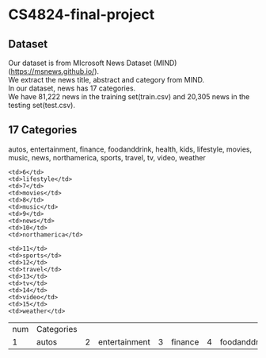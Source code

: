 # CS4824-final-project

## Dataset
Our dataset is from MIcrosoft News Dataset (MIND) (https://msnews.github.io/).  
We extract the news title, abstract and category from MIND.  
In our dataset, news has 17 categories.  
We have 81,222 news in the training set(train.csv) and 20,305 news in the testing set(test.csv).  

## 17 Categories  
autos, entertainment, finance, foodanddrink, health, kids, lifestyle, movies, music, news, northamerica, sports, travel, tv, video, weather

<table>
  <tr>
    <td>num</td>
    <td>Categories</td>
  </tr>
  <tr>
    <td>1</td>
    <td>autos</td>
    <td>2</td>
    <td>entertainment</td>
    <td>3</td>
    <td>finance</td>
    <td>4</td>
    <td>foodanddrink</td>
    <td>5</td>
    <td>health</td>
    
    <td>6</td>
    <td>lifestyle</td>
    <td>7</td>
    <td>movies</td>
    <td>8</td>
    <td>music</td>
    <td>9</td>
    <td>news</td>
    <td>10</td>
    <td>northamerica</td>
    
    <td>11</td>
    <td>sports</td>
    <td>12</td>
    <td>travel</td>
    <td>13</td>
    <td>tv</td>
    <td>14</td>
    <td>video</td>
    <td>15</td>
    <td>weather</td>
  </tr>
</table>
